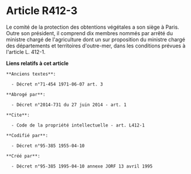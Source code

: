 # Article R412-3

Le comité de la protection des obtentions végétales a son siège à Paris. Outre son président, il comprend dix membres nommés
par arrêté du ministre chargé de l'agriculture dont un sur proposition du ministre chargé des départements et territoires
d'outre-mer, dans les conditions prévues à l'article L. 412-1.

**Liens relatifs à cet article**

	**Anciens textes**:

	  - Décret n°71-454 1971-06-07 art. 3

	**Abrogé par**:

	  - Décret n°2014-731 du 27 juin 2014 - art. 1

	**Cite**:

	  - Code de la propriété intellectuelle - art. L412-1

	**Codifié par**:

	  - Décret n°95-385 1955-04-10

	**Créé par**:

	  - Décret n°95-385 1995-04-10 annexe JORF 13 avril 1995
